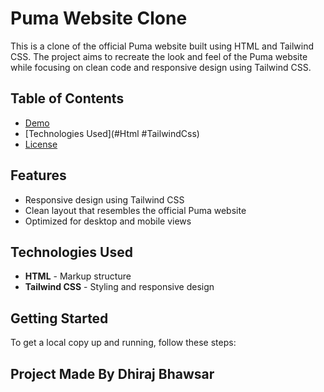 # Puma Website Clone

This is a clone of the official Puma website built using HTML and Tailwind CSS. The project aims to recreate the look and feel of the Puma website while focusing on clean code and responsive design using Tailwind CSS.

## Table of Contents
- [Demo](https://remct-module-3.vercel.app/)
- [Technologies Used](#Html #TailwindCss)
- [License](#license)

## Features

- Responsive design using Tailwind CSS
- Clean layout that resembles the official Puma website
- Optimized for desktop and mobile views

## Technologies Used

- **HTML** - Markup structure
- **Tailwind CSS** - Styling and responsive design

## Getting Started

To get a local copy up and running, follow these steps:
## Project Made By Dhiraj Bhawsar

